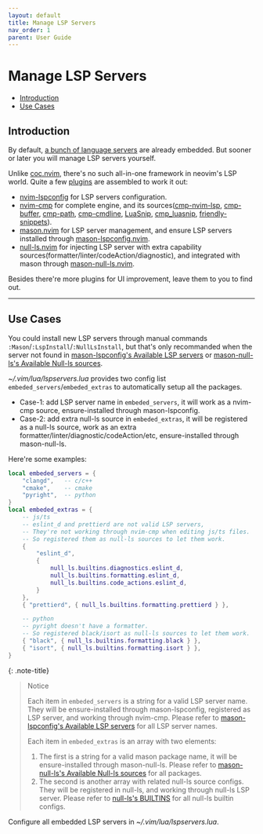 ```yaml
---
layout: default
title: Manage LSP Servers
nav_order: 1
parent: User Guide
---
```


# Manage LSP Servers

- [Introduction](#introduction)
- [Use Cases](#use-cases)

## Introduction

By default, [a bunch of language servers](/lin.nvim.dev/appendix/#lsp-servers) are already embedded. But sooner or later you will manage LSP servers yourself.

Unlike [coc.nvim](https://github.com/neoclide/coc.nvim), there's no such all-in-one framework in neovim's LSP world. Quite a few [plugins](/lin.nvim.dev/user-guide/#ide-like-editing-features) are assembled to work it out:

- [nvim-lspconfig](https://github.com/neovim/nvim-lspconfig) for LSP servers configuration.
- [nvim-cmp](https://github.com/hrsh7th/nvim-cmp) for complete engine, and its sources([cmp-nvim-lsp](https://github.com/hrsh7th/cmp-nvim-lsp), [cmp-buffer](https://github.com/hrsh7th/cmp-buffer), [cmp-path](https://github.com/hrsh7th/cmp-path), [cmp-cmdline](https://github.com/hrsh7th/cmp-cmdline), [LuaSnip](https://github.com/L3MON4D3/LuaSnip), [cmp_luasnip](https://github.com/saadparwaiz1/cmp_luasnip), [friendly-snippets](rafamadriz/friendly-snippets)).
- [mason.nvim](https://github.com/williamboman/mason.nvim) for LSP server management, and ensure LSP servers installed through [mason-lspconfig.nvim](https://github.com/williamboman/mason-lspconfig.nvim).
- [null-ls.nvim](https://github.com/jose-elias-alvarez/null-ls.nvim) for injecting LSP server with extra capability sources(formatter/linter/codeAction/diagnostic), and integrated with mason through [mason-null-ls.nvim](https://github.com/jay-babu/mason-null-ls.nvim).

Besides there're more plugins for UI improvement, leave them to you to find out.

---

## Use Cases

You could install new LSP servers through manual commands `:Mason`/`:LspInstall`/`:NullLsInstall`, but that's only recommanded when the server not found in [mason-lspconfig's Available LSP servers](https://github.com/williamboman/mason-lspconfig.nvim#available-lsp-servers) or [mason-null-ls's Available Null-ls sources](https://github.com/jay-babu/mason-null-ls.nvim#available-null-ls-sources).

_~/.vim/lua/lspservers.lua_ provides two config list `embeded_servers`/`embeded_extras` to automatically setup all the packages.

- Case-1: add LSP server name in `embeded_servers`, it will work as a nvim-cmp source, ensure-installed through mason-lspconfig.
- Case-2: add extra null-ls source in `embeded_extras`, it will be registered as a null-ls source, work as an extra formatter/linter/diagnostic/codeAction/etc, ensure-installed through mason-null-ls.

Here're some examples:

```lua
local embeded_servers = {
    "clangd",   -- c/c++
    "cmake",    -- cmake
    "pyright",  -- python
}
local embeded_extras = {
    -- js/ts
    -- eslint_d and prettierd are not valid LSP servers,
    -- They're not working through nvim-cmp when editing js/ts files.
    -- So registered them as null-ls sources to let them work.
    {
        "eslint_d",
        {
            null_ls.builtins.diagnostics.eslint_d,
            null_ls.builtins.formatting.eslint_d,
            null_ls.builtins.code_actions.eslint_d,
        }
    },
    { "prettierd", { null_ls.builtins.formatting.prettierd } },

    -- python
    -- pyright doesn't have a formatter.
    -- So registered black/isort as null-ls sources to let them work.
    { "black", { null_ls.builtins.formatting.black } },
    { "isort", { null_ls.builtins.formatting.isort } },
}
```

{: .note-title}

> Notice
>
> Each item in `embeded_servers` is a string for a valid LSP server name. They will be ensure-installed through mason-lspconfig, registered as LSP server, and working through nvim-cmp.
> Please refer to [mason-lspconfig's Available LSP servers](https://github.com/williamboman/mason-lspconfig.nvim#available-lsp-servers) for all LSP server names.
>
> Each item in `embeded_extras` is an array with two elements:
>
> 1. The first is a string for a valid mason package name, it will be ensure-installed through mason-null-ls. Please refer to [mason-null-ls's Available Null-ls sources](https://github.com/jay-babu/mason-null-ls.nvim#available-null-ls-sources) for all packages.
> 2. The second is another array with related null-ls source configs. They will be registered in null-ls, and working through null-ls LSP server. Please refer to [null-ls's BUILTINS](https://github.com/jose-elias-alvarez/null-ls.nvim/blob/main/doc/BUILTINS.md) for all null-ls builtin configs.

Configure all embedded LSP servers in _~/.vim/lua/lspservers.lua_.
